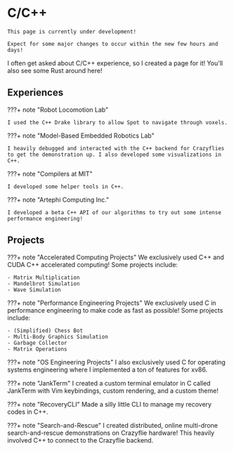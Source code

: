 # C/C++

```
This page is currently under development!

Expect for some major changes to occur within the new few hours and days!
```

I often get asked about C/C++ experience, so I created a page for it! You'll also see some Rust around here!

## Experiences

???+ note "Robot Locomotion Lab"

    I used the C++ Drake library to allow Spot to navigate through voxels. 

???+ note "Model-Based Embedded Robotics Lab"

    I heavily debugged and interacted with the C++ backend for Crazyflies to get the demonstration up. I also developed some visualizations in C++.

???+ note "Compilers at MIT"

    I developed some helper tools in C++.

???+ note "Artephi Computing Inc."
    
    I developed a beta C++ API of our algorithms to try out some intense performance engineering!

## Projects

???+ note "Accelerated Computing Projects"
    We exclusively used C++ and CUDA C++ accelerated computing! Some projects include:

    - Matrix Multiplication
    - Mandelbrot Simulation
    - Wave Simulation

???+ note "Performance Engineering Projects"
    We exclusively used C in performance engineering to make code as fast as possible! Some projects include:

    - (Simplified) Chess Bot
    - Multi-Body Graphics Simulation
    - Garbage Collector
    - Matrix Operations

???+ note "OS Engineering Projects"
    I also exclusively used C for operating systems engineering where I implemented a ton of features for xv86.

???+ note "JankTerm"
    I created a custom terminal emulator in C called JankTerm with Vim keybindings, custom rendering, and a custom theme!

???+ note "RecoveryCLI"
    Made a silly little CLI to manage my recovery codes in C++.

???+ note "Search-and-Rescue"
    I created distributed, online multi-drone search-and-rescue demonstrations on Crazyflie hardware! This heavily involved C++ to connect to the Crazyflie backend.

